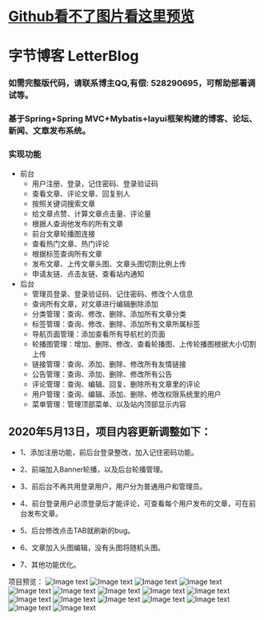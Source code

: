 # [Github看不了图片看这里预览](https://gitee.com/yuanundo/LetterBlog/blob/master/README.md)

# 字节博客 LetterBlog

### 如需完整版代码，请联系博主QQ,有偿: 528290695，可帮助部署调试等。

### 基于Spring+Spring MVC+Mybatis+layui框架构建的博客、论坛、新闻、文章发布系统。

### 实现功能
* 前台
  * 用户注册、登录，记住密码、登录验证码
  * 查看文章、评论文章、回复别人
  * 按照关键词搜索文章
  * 给文章点赞、计算文章点击量、评论量
  * 根据人查询他发布的所有文章
  * 前台文章轮播图连接
  * 查看热门文章、热门评论
  * 根据标签查询所有文章
  * 发布文章、上传文章头图、文章头图切割比例上传
  * 申请友链、点击友链、查看站内通知
* 后台
  * 管理员登录、登录验证码、记住密码、修改个人信息
  * 查询所有文章，对文章进行编辑删除添加
  * 分类管理：查询、修改、删除、添加所有文章分类
  * 标签管理：查询、修改、删除、添加所有文章所属标签
  * 导航页面管理：添加查看所有导航栏的页面
  * 轮播图管理：增加、删除、修改、查看轮播图、上传轮播图根据大小切割上传
  * 链接管理：查询、添加、删除、修改所有友情链接
  * 公告管理：查询、添加、删除、修改所有公告
  * 评论管理：查询、编辑、回复、删除所有文章里的评论
  * 用户管理：查询、编辑、添加、删除、修改权限系统里的用户
  * 菜单管理：管理顶部菜单、以及站内顶部显示内容

## 2020年5月13日，项目内容更新调整如下：

* 1、添加注册功能，前后台登录整改，加入记住密码功能。

* 2、前端加入Banner轮播，以及后台轮播管理。

* 3、前后台不再共用登录用户，用户分为普通用户和管理员。

* 4、前台登录用户必须登录后才能评论，可查看每个用户发布的文章，可在前台发布文章。

* 5、后台修改点击TAB就刷新的bug。

* 6、文章加入头图编辑，没有头图将随机头图。

* 7、其他功能优化。

项目预览：
![Image text](https://github.com/wonderyuan/LetterBlog/blob/master/image/blog1.png)
![Image text](https://github.com/wonderyuan/LetterBlog/blob/master/image/blog2.png)
![Image text](https://github.com/wonderyuan/LetterBlog/blob/master/image/blog3.png)
![Image text](https://github.com/wonderyuan/LetterBlog/blob/master/image/blog4.png)
![Image text](https://github.com/wonderyuan/LetterBlog/blob/master/image/blog5.png)
![Image text](https://github.com/wonderyuan/LetterBlog/blob/master/image/blog6.png)
![Image text](https://github.com/wonderyuan/LetterBlog/blob/master/image/blog7.png)
![Image text](https://github.com/wonderyuan/LetterBlog/blob/master/image/blog8.png)
![Image text](https://github.com/wonderyuan/LetterBlog/blob/master/image/blog9.png)
![Image text](https://github.com/wonderyuan/LetterBlog/blob/master/image/blog10.png)
![Image text](https://github.com/wonderyuan/LetterBlog/blob/master/image/blog11.png)
![Image text](https://github.com/wonderyuan/LetterBlog/blob/master/image/blog12.png)
![Image text](https://github.com/wonderyuan/LetterBlog/blob/master/image/blog13.png)
![Image text](https://github.com/wonderyuan/LetterBlog/blob/master/image/blog14.png)
![Image text](https://github.com/wonderyuan/LetterBlog/blob/master/image/blog15.png)
![Image text](https://github.com/wonderyuan/LetterBlog/blob/master/image/blog16.png)
